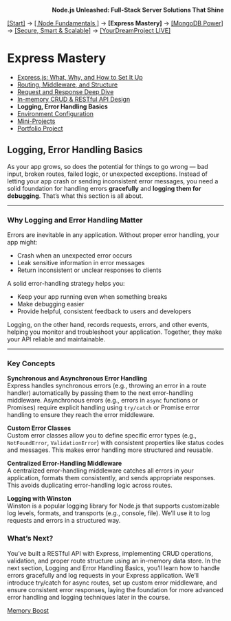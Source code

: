 **<p align="right">Node.js Unleashed: Full-Stack Server Solutions That Shine</p>**

[[Start]](../Introduction.md) → [[ Node Fundamentals ]](../chapter-01/1-1.md) → **[Express Mastery]** → [[MongoDB Power]](../chapter-03/3-1.md) → [[Secure, Smart & Scalable]](../chapter-04/4-1.md) → [[YourDreamProject LIVE]](../chapter-05/5-1.md)

# Express Mastery
* [Express.js: What, Why, and How to Set It Up](2-1.md)
* [Routing, Middleware, and Structure](2-2.md)
* [Request and Response Deep Dive](2-3.md)
* [In-memory CRUD & RESTful API Design](2-4.md)
* **Logging, Error Handling Basics**
* [Environment Configuration](2-6.md)
* [Mini-Projects](2-7.md)
* [Portfolio Project](2-8.md)

## Logging, Error Handling Basics

As your app grows, so does the potential for things to go wrong — bad input, broken routes, failed logic, or unexpected exceptions. Instead of letting your app crash or sending inconsistent error messages, you need a solid foundation for handling errors **gracefully** and **logging them for debugging**. That’s what this section is all about.

---
### Why Logging and Error Handling Matter
Errors are inevitable in any application. Without proper error handling, your app might:
* Crash when an unexpected error occurs
* Leak sensitive information in error messages
* Return inconsistent or unclear responses to clients

A solid error-handling strategy helps you:
* Keep your app running even when something breaks
* Make debugging easier
* Provide helpful, consistent feedback to users and developers

Logging, on the other hand, records requests, errors, and other events, helping you monitor and troubleshoot your application. Together, they make your API reliable and maintainable.

---
### Key Concepts
**Synchronous and Asynchronous Error Handling**<br />
Express handles synchronous errors (e.g., throwing an error in a route handler) automatically by passing them to the next error-handling middleware. Asynchronous errors (e.g., errors in `async` functions or Promises) require explicit handling using `try/catch` or Promise error handling to ensure they reach the error middleware.

**Custom Error Classes**<br />
Custom error classes allow you to define specific error types (e.g., `NotFoundError`, `ValidationError`) with consistent properties like status codes and messages. This makes error handling more structured and reusable.

**Centralized Error-Handling Middleware**<br />
A centralized error-handling middleware catches all errors in your application, formats them consistently, and sends appropriate responses. This avoids duplicating error-handling logic across routes.

**Logging with Winston**<br />
Winston is a popular logging library for Node.js that supports customizable log levels, formats, and transports (e.g., console, file). We’ll use it to log requests and errors in a structured way.

### What’s Next?

You’ve built a RESTful API with Express, implementing CRUD operations, validation, and proper route structure using an in-memory data store. In the next section, Logging and Error Handling Basics, you’ll learn how to handle errors gracefully and log requests in your Express application. We’ll introduce try/catch for async routes, set up custom error middleware, and ensure consistent error responses, laying the foundation for more advanced error handling and logging techniques later in the course.

[Memory Boost](2-5MB.md)
